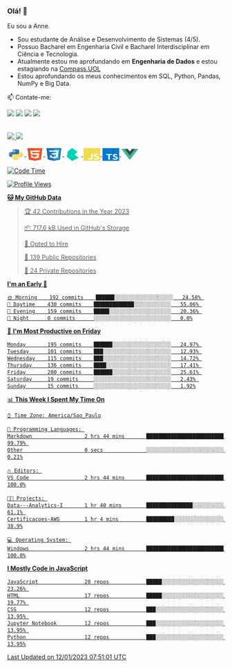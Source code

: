 ### Olá! 👋
Eu sou a Anne. 
- Sou estudante de Análise e Desenvolvimento de Sistemas (4/5).
- Possuo Bacharel em Engenharia Civil e Bacharel Interdisciplinar em Ciência e Tecnologia.
- Atualmente estou me aprofundando em **Engenharia de Dados** e estou estagiando na [Compass.UOL](https://compass.uol/pt/home/) 
- Estou aprofundando os meus conhecimentos em SQL, Python, Pandas, NumPy e Big Data.

📫 Contate-me: 

<div>
<a href="https://www.instagram.com/annekarolinefc/" target="_blank"><img src="https://img.shields.io/badge/-Instagram-%23E4405F?style=for-the-badge&logo=instagram&logoColor=white" target="_blank"></a> 
<a href = "mailto:annekarolinefc@gmail.com"><img src="https://img.shields.io/badge/-Gmail-%23333?style=for-the-badge&logo=gmail&logoColor=white" target="_blank"></a>
<a href="https://www.linkedin.com/in/devannekarolinefc/" target="_blank"><img src="https://img.shields.io/badge/-LinkedIn-%230077B5?style=for-the-badge&logo=linkedin&logoColor=white" target="_blank"></a> 
<a href="https://api.whatsapp.com/send?phone=5533991375118&text=Ol%C3%A1%20Anne!%20" target="_blank"><img src="https://img.shields.io/badge/WhatsApp-25D366?style=for-the-badge&logo=whatsapp&logoColor=white" target="_blank"></a>
</div>

</br>

</br>
<div>
  <a href="https://github.com/annekarolinefc">
  <img height="180em" src="https://github-readme-stats.vercel.app/api?username=annekarolinefc&show_icons=true&theme=dracula&include_all_commits=true&count_private=true"/>
  <img height="180em" src="https://github-readme-stats.vercel.app/api/top-langs/?username=annekarolinefc&layout=compact&langs_count=7&theme=dracula"/>
</div>
  
  <div style="display: inline_block"><br>  
  <img align="center" alt="Anne-Python" height="30" width="40" src="https://raw.githubusercontent.com/devicons/devicon/master/icons/python/python-original.svg">
  <img align="center" alt="Anne-HTML" height="30" width="40" src="https://raw.githubusercontent.com/devicons/devicon/master/icons/html5/html5-original.svg">
  <img align="center" alt="Anne-CSS" height="30" width="40"
 src="https://raw.githubusercontent.com/devicons/devicon/master/icons/css3/css3-original.svg">
  <img align="center" alt="Anne-Bulma" height="30" width="40"
 src="https://github.com/devicons/devicon/blob/master/icons/bulma/bulma-plain.svg">
  <img align="center" alt="Anne-Js" height="30" width="40" src="https://raw.githubusercontent.com/devicons/devicon/master/icons/javascript/javascript-plain.svg">
    <img align="center" alt="Anne-Ts" height="30" width="40" src="https://github.com/devicons/devicon/blob/master/icons/typescript/typescript-original.svg">
      <img align="center" alt="Anne-Vue" height="30" width="40" src="https://github.com/devicons/devicon/blob/master/icons/vuejs/vuejs-original.svg">
</div>
<!--
  <img align="center" alt="Anne-An" height="30" width="40" src="https://github.com/devicons/devicon/blob/master/icons/angularjs/angularjs-original.svg">

-->
</br>
</br>
</br>
<!--START_SECTION:waka-->
![Code Time](http://img.shields.io/badge/Code%20Time-123%20hrs%2059%20mins-blue)

![Profile Views](http://img.shields.io/badge/Profile%20Views-1-blue)

**🐱 My GitHub Data** 

> 🏆 42 Contributions in the Year 2023
 > 
> 📦 717.6 kB Used in GitHub's Storage 
 > 
> 💼 Opted to Hire
 > 
> 📜 139 Public Repositories 
 > 
> 🔑 24 Private Repositories  
 > 
**I'm an Early 🐤** 

```text
🌞 Morning    192 commits    ██████░░░░░░░░░░░░░░░░░░░   24.58% 
🌇 Daytime    430 commits    █████████████░░░░░░░░░░░░   55.06% 
🌃 Evening    159 commits    █████░░░░░░░░░░░░░░░░░░░░   20.36% 
🌙 Night      0 commits      ░░░░░░░░░░░░░░░░░░░░░░░░░   0.0%

```
📅 **I'm Most Productive on Friday** 

```text
Monday       195 commits    ██████░░░░░░░░░░░░░░░░░░░   24.97% 
Tuesday      101 commits    ███░░░░░░░░░░░░░░░░░░░░░░   12.93% 
Wednesday    115 commits    ███░░░░░░░░░░░░░░░░░░░░░░   14.72% 
Thursday     136 commits    ████░░░░░░░░░░░░░░░░░░░░░   17.41% 
Friday       200 commits    ██████░░░░░░░░░░░░░░░░░░░   25.61% 
Saturday     19 commits     ░░░░░░░░░░░░░░░░░░░░░░░░░   2.43% 
Sunday       15 commits     ░░░░░░░░░░░░░░░░░░░░░░░░░   1.92%

```


📊 **This Week I Spent My Time On** 

```text
⌚︎ Time Zone: America/Sao_Paulo

💬 Programming Languages: 
Markdown                 2 hrs 44 mins       █████████████████████████   99.79% 
Other                    0 secs              ░░░░░░░░░░░░░░░░░░░░░░░░░   0.21%

🔥 Editors: 
VS Code                  2 hrs 44 mins       █████████████████████████   100.0%

🐱‍💻 Projects: 
Data---Analytics-I       1 hr 40 mins        ███████████████░░░░░░░░░░   61.1% 
Certificacoes-AWS        1 hr 4 mins         █████████░░░░░░░░░░░░░░░░   38.9%

💻 Operating System: 
Windows                  2 hrs 44 mins       █████████████████████████   100.0%

```

**I Mostly Code in JavaScript** 

```text
JavaScript               20 repos            █████░░░░░░░░░░░░░░░░░░░░   23.26% 
HTML                     17 repos            █████░░░░░░░░░░░░░░░░░░░░   19.77% 
CSS                      12 repos            ███░░░░░░░░░░░░░░░░░░░░░░   13.95% 
Jupyter Notebook         12 repos            ███░░░░░░░░░░░░░░░░░░░░░░   13.95% 
Python                   12 repos            ███░░░░░░░░░░░░░░░░░░░░░░   13.95%

```



 Last Updated on 12/01/2023 07:51:01 UTC
<!--END_SECTION:waka-->
  
